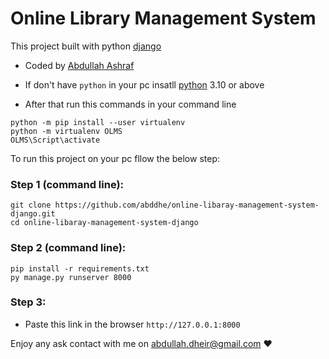 # Online Library Management System

This project built with python [django](https://www.djangoproject.com/)

- Coded by [Abdullah Ashraf](https://abddhe.github.io/)

- If don't have `python` in your pc insatll [python](https://python.org/) 3.10 or above
- After that run this commands in your command line

```
python -m pip install --user virtualenv
python -m virtualenv OLMS 
OLMS\Script\activate
```

To run this project on your pc fllow the below step:

### Step 1 (command line):

```
git clone https://github.com/abddhe/online-libaray-management-system-django.git
cd online-libaray-management-system-django
```

### Step 2 (command line):

```
pip install -r requirements.txt
py manage.py runserver 8000
```

### Step 3:

- Paste this link in the browser `http://127.0.0.1:8000`


Enjoy any ask contact with me on [abdullah.dheir@gmail.com](mailto:abdullah.dheir@gmail.com) ❤️
